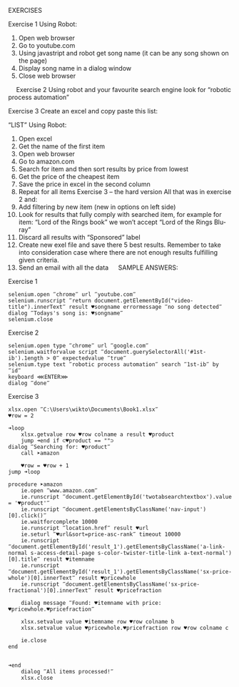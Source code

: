 EXERCISES

Exercise 1
Using Robot:
1.	Open web browser
2.	Go to youtube.com
3.	Using javastript and robot get song name (it can be any song shown on the page)
4.	Display song name in a dialog window
5.	Close web browser

 
Exercise 2
Using robot and your favourite search engine look for “robotic process automation” 

Exercise 3
Create an excel and copy paste this list:

“LIST”
Using Robot:
1.	Open excel 
2.	Get the name of the first item
3.	Open web browser
4.	Go to amazon.com
5.	Search for item and then sort results by price from lowest
6.	Get the price of the cheapest item
7.	Save the price in excel in the second column
8.	Repeat for all items
Exercise 3 – the hard version
All that was in exercise 2 and:
1.	Add filtering by new item (new in options on left side)
2.	Look for results that fully comply with searched item, for example for item: “Lord of the Rings book” we won’t accept “Lord of the Rings Blu-ray”
3.	Discard all results with “Sponsored” label
4.	Create new exel file and save there 5 best results. Remember to take into consideration case where there are not enough results fulfilling given criteria. 
5.	Send an email with all the data
 
SAMPLE ANSWERS:

Exercise 1
```
selenium.open ‴chrome‴ url ‴youtube.com‴ 
selenium.runscript ‴return document.getElementById("video-title").innerText‴ result ♥songname errormessage ‴no song detected‴ 
dialog ‴Todays's song is: ♥songname‴ 
selenium.close
```

Exercise 2
```
selenium.open type ‴chrome‴ url ‴google.com‴
selenium.waitforvalue script ‴document.guerySelectorAll('#1st-ib').1ength > 0‴ expectedvalue ‴true‴
selenium.type text ‴robotic process automation‴ search ‴1st-ib‴ by ‴id‴ 
keyboard ⋘ENTER⋙
dialog ‴done‴
```

Exercise 3
```
xlsx.open ‴C:\Users\wikto\Documents\Book1.xlsx‴
♥row = 2
 
➜loop 
    xlsx.getvalue row ♥row colname a result ♥product 
    jump ➜end if ⊂♥product == ""⊃ 
dialog ‴Searching for: ♥product‴ 
    call ➤amazon 

    ♥row = ♥row + 1 
jump ➜loop
 
procedure ➤amazon 
    ie.open ‴www.amazon.com‴ 
    ie.runscript ‴document.getElementById('twotabsearchtextbox').value = '♥product'‴ 
    ie.runscript ‴document.getElementsByClassName('nav-input')[0].click()‴ 
    ie.waitforcomplete 10000 
    ie.runscript ‴location.href‴ result ♥url 
    ie.seturl ‴♥url&sort=price-asc-rank‴ timeout 10000 
    ie.runscript ‴document.getElementById('result_1').getElementsByClassName('a-link-normal s-access-detail-page s-color-twister-title-link a-text-normal')[0].title‴ result ♥itemname 
    ie.runscript ‴document.getElementById('result_1').getElementsByClassName('sx-price-whole')[0].innerText‴ result ♥pricewhole 
    ie.runscript ‴document.getElementsByClassName('sx-price-fractional')[0].innerText‴ result ♥pricefraction 
 
    dialog message ‴Found: ♥itemname with price: ♥pricewhole.♥pricefraction‴ 

    xlsx.setvalue value ♥itemname row ♥row colname b
    xlsx.setvalue value ♥pricewhole.♥pricefraction row ♥row colname c

    ie.close 
end 
 
 
➜end 
    dialog ‴All items processed!‴ 
    xlsx.close
```

